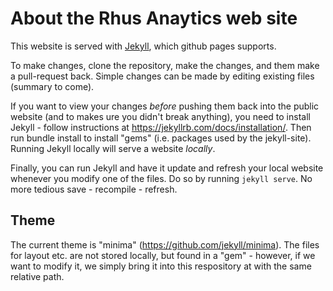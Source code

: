 
# About the Rhus Anaytics web site

This website is served with [Jekyll](https://jekyllrb.com/), which github pages supports.

To make changes, clone the repository, make the changes, and them make a pull-request back.
Simple changes can be made by editing existing files (summary to come). 

If you want to view your changes *before* pushing them back into the public website (and to makes ure you didn't break anything),
you need to install Jekyll - follow instructions at https://jekyllrb.com/docs/installation/.
Then run bundle install to install "gems" (i.e. packages used by the jekyll-site).
Running Jekyll locally will serve a website *locally*.

Finally, you can run Jekyll and have it update and refresh your local website whenever you modify one of the files.
Do so by running `jekyll serve`.
No more tedious save - recompile - refresh.

## Theme

The current theme is "minima" (https://github.com/jekyll/minima).
The files for layout etc. are not stored locally, but found in a "gem" - 
however, if we want to modify it, we simply bring it into this respository at with the same
relative path.
